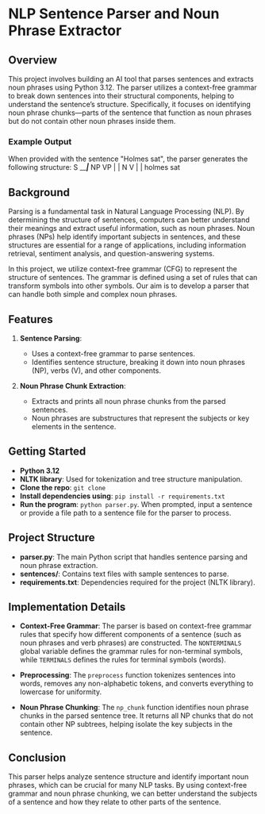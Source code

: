 # NLP Sentence Parser and Noun Phrase Extractor

## Overview

This project involves building an AI tool that parses sentences and extracts noun phrases using Python 3.12. The parser utilizes a context-free grammar to break down sentences into their structural components, helping to understand the sentence’s structure. Specifically, it focuses on identifying noun phrase chunks—parts of the sentence that function as noun phrases but do not contain other noun phrases inside them.

### Example Output

When provided with the sentence "Holmes sat", the parser generates the following structure:
      S
 _____|___
NP        VP 
|         |
N         V
|         | 
holmes   sat


## Background

Parsing is a fundamental task in Natural Language Processing (NLP). By determining the structure of sentences, computers can better understand their meanings and extract useful information, such as noun phrases. Noun phrases (NPs) help identify important subjects in sentences, and these structures are essential for a range of applications, including information retrieval, sentiment analysis, and question-answering systems.

In this project, we utilize context-free grammar (CFG) to represent the structure of sentences. The grammar is defined using a set of rules that can transform symbols into other symbols. Our aim is to develop a parser that can handle both simple and complex noun phrases.

## Features
1. **Sentence Parsing**:
   - Uses a context-free grammar to parse sentences.
   - Identifies sentence structure, breaking it down into noun phrases (NP), verbs (V), and other components.

2. **Noun Phrase Chunk Extraction**:
   - Extracts and prints all noun phrase chunks from the parsed sentences.
   - Noun phrases are substructures that represent the subjects or key elements in the sentence.

## Getting Started

- **Python 3.12**
- **NLTK library**: Used for tokenization and tree structure manipulation.
- **Clone the repo**: `git clone`  
- **Install dependencies using**: `pip install -r requirements.txt`
- **Run the program**: `python parser.py`. When prompted, input a sentence or provide a file path to a sentence file for the parser to process.  

## Project Structure

- **parser.py**: The main Python script that handles sentence parsing and noun phrase extraction.
- **sentences/**: Contains text files with sample sentences to parse.
- **requirements.txt**: Dependencies required for the project (NLTK library).

## Implementation Details

- **Context-Free Grammar**: The parser is based on context-free grammar rules that specify how different components of a sentence (such as noun phrases and verb phrases) are constructed. The `NONTERMINALS` global variable defines the grammar rules for non-terminal symbols, while `TERMINALS` defines the rules for terminal symbols (words).

- **Preprocessing**: The `preprocess` function tokenizes sentences into words, removes any non-alphabetic tokens, and converts everything to lowercase for uniformity.

- **Noun Phrase Chunking**: The `np_chunk` function identifies noun phrase chunks in the parsed sentence tree. It returns all NP chunks that do not contain other NP subtrees, helping isolate the key subjects in the sentence.

## Conclusion

This parser helps analyze sentence structure and identify important noun phrases, which can be crucial for many NLP tasks. By using context-free grammar and noun phrase chunking, we can better understand the subjects of a sentence and how they relate to other parts of the sentence.
